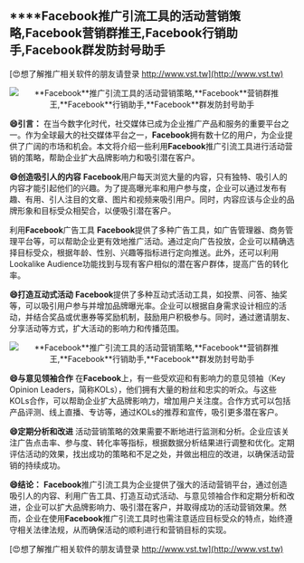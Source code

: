 ## ****Facebook**推广引流工具的活动营销策略,**Facebook**营销群推王,**Facebook**行销助手,**Facebook**群发防封号助手**

[😍想了解推广相关软件的朋友请登录 http://www.vst.tw](http://www.vst.tw)

 <center><img src="https://vst.tw/MP4/tuiguang/png/4.png" alt="**Facebook**推广引流工具的活动营销策略,**Facebook**营销群推王,**Facebook**行销助手,**Facebook**群发防封号助手"></center>

**😄引言：**
在当今数字化时代，社交媒体已成为企业推广产品和服务的重要平台之一。作为全球最大的社交媒体平台之一，**Facebook**拥有数十亿的用户，为企业提供了广阔的市场和机会。本文将介绍一些利用**Facebook**推广引流工具进行活动营销的策略，帮助企业扩大品牌影响力和吸引潜在客户。

**😄创造吸引人的内容**
**Facebook**用户每天浏览大量的内容，只有独特、吸引人的内容才能引起他们的兴趣。为了提高曝光率和用户参与度，企业可以通过发布有趣、有用、引人注目的文章、图片和视频来吸引用户。同时，内容应该与企业的品牌形象和目标受众相契合，以便吸引潜在客户。

利用**Facebook**广告工具
**Facebook**提供了多种广告工具，如广告管理器、商务管理平台等，可以帮助企业更有效地推广活动。通过定向广告投放，企业可以精确选择目标受众，根据年龄、性别、兴趣等指标进行定向推送。此外，还可以利用Lookalike Audience功能找到与现有客户相似的潜在客户群体，提高广告的转化率。

**😄打造互动式活动**
**Facebook**提供了多种互动式活动工具，如投票、问答、抽奖等，可以吸引用户参与并增加品牌曝光率。企业可以根据自身需求设计相应的活动，并结合奖品或优惠券等奖励机制，鼓励用户积极参与。同时，通过邀请朋友、分享活动等方式，扩大活动的影响力和传播范围。

 <center><img src="https://vst.tw/MP4/tuiguang/png/5.png" alt="**Facebook**推广引流工具的活动营销策略,**Facebook**营销群推王,**Facebook**行销助手,**Facebook**群发防封号助手"></center>

**😄与意见领袖合作**
在**Facebook**上，有一些受欢迎和有影响力的意见领袖（Key Opinion Leaders，简称KOLs），他们拥有大量的粉丝和忠实的听众。与这些KOLs合作，可以帮助企业扩大品牌影响力，增加用户关注度。合作方式可以包括产品评测、线上直播、专访等，通过KOLs的推荐和宣传，吸引更多潜在客户。

**😄定期分析和改进**
活动营销策略的效果需要不断地进行监测和分析。企业应该关注广告点击率、参与度、转化率等指标，根据数据分析结果进行调整和优化。定期评估活动的效果，找出成功的策略和不足之处，并做出相应的改进，以确保活动营销的持续成功。

**😄结论：**
**Facebook**推广引流工具为企业提供了强大的活动营销平台，通过创造吸引人的内容、利用广告工具、打造互动式活动、与意见领袖合作和定期分析和改进，企业可以扩大品牌影响力、吸引潜在客户，并取得成功的活动营销效果。然而，企业在使用**Facebook**推广引流工具时也需注意适应目标受众的特点，始终遵守相关法律法规，从而确保活动的顺利进行和营销目标的实现。

[😍想了解推广相关软件的朋友请登录 http://www.vst.tw](http://www.vst.tw)



